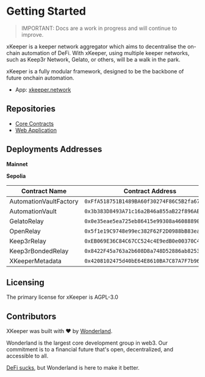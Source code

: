 # Getting Started

> IMPORTANT: 
> Docs are a work in progress and will continue to improve.

xKeeper is a keeper network aggregator which aims to decentralise the on-chain automation of DeFi. With xKeeper, using multiple keeper networks, such as Keep3r Network, Gelato, or others, will be a walk in the park.

xKeeper is a fully modular framework, designed to be the backbone of future onchain automation.

- App: [xkeeper.network](https://xkeeper.network/)

## Repositories

- [Core Contracts](https://github.com/defi-wonderland/xkeeper-core)
- [Web Application](https://github.com/defi-wonderland/xkeeper-app)

## Deployments Addresses

**Mainnet**

**Sepolia**

| Contract Name         | Contract Address                                |
|-----------------------|-------------------------------------------------|
| AutomationVaultFactory| `0xFfA518751B1489BA60f30274F86C5B2fa67a568b` |
| AutomationVault       | `0x3b383D8493A71c16a2B46a855aB22f896AE2a510` |
| GelatoRelay           | `0x0e35eae5ea725eb86415e99308a460888908753f` |
| OpenRelay             | `0x5f1e19C9748e99ec382F62F2D0988bB83ea2DF9E` |
| Keep3rRelay           | `0xEB069E36C84C67CC524c4E9edB0e00370C4A6370` |
| Keep3rBondedRelay     | `0x8422F45a763a2b608D8a748D52886ab825329d95` |
| XKeeperMetadata       | `0x4208102475d40bE64E8610BA7C87A7F7b961e35d` |

## Licensing

The primary license for xKeeper is AGPL-3.0

## Contributors

XKeeper was built with ❤️ by [Wonderland](https://defi.sucks).

Wonderland is the largest core development group in web3. Our commitment is to a financial future that's open, decentralized, and accessible to all.

[DeFi sucks](https://defi.sucks), but Wonderland is here to make it better.
